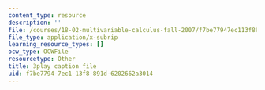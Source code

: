 ```yaml
---
content_type: resource
description: ''
file: /courses/18-02-multivariable-calculus-fall-2007/f7be77947ec113f8891d6202662a3014_44R5HgbrUmc.srt
file_type: application/x-subrip
learning_resource_types: []
ocw_type: OCWFile
resourcetype: Other
title: 3play caption file
uid: f7be7794-7ec1-13f8-891d-6202662a3014
---
```

